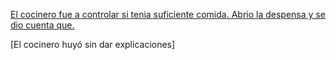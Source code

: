 [El cocinero fue a controlar si tenia suficiente comida. Abrio la despensa y se dio cuenta que.](comida/comida.md)

[El cocinero huyó sin dar explicaciones]

